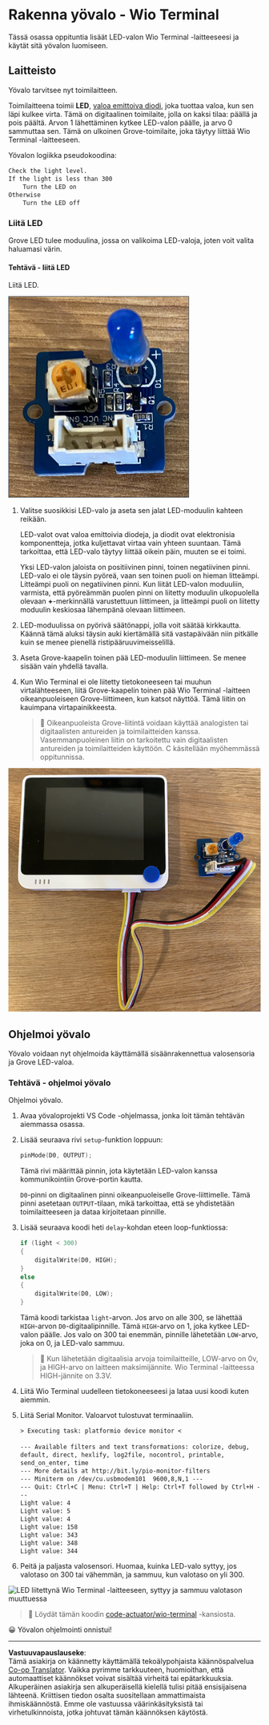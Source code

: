 <!--
CO_OP_TRANSLATOR_METADATA:
{
  "original_hash": "db44083b4dc6fb06eac83c4f16448940",
  "translation_date": "2025-08-27T21:53:58+00:00",
  "source_file": "1-getting-started/lessons/3-sensors-and-actuators/wio-terminal-actuator.md",
  "language_code": "fi"
}
-->
# Rakenna yövalo - Wio Terminal

Tässä osassa oppituntia lisäät LED-valon Wio Terminal -laitteeseesi ja käytät sitä yövalon luomiseen.

## Laitteisto

Yövalo tarvitsee nyt toimilaitteen.

Toimilaitteena toimii **LED**, [valoa emittoiva diodi](https://wikipedia.org/wiki/Light-emitting_diode), joka tuottaa valoa, kun sen läpi kulkee virta. Tämä on digitaalinen toimilaite, jolla on kaksi tilaa: päällä ja pois päältä. Arvon 1 lähettäminen kytkee LED-valon päälle, ja arvo 0 sammuttaa sen. Tämä on ulkoinen Grove-toimilaite, joka täytyy liittää Wio Terminal -laitteeseen.

Yövalon logiikka pseudokoodina:

```output
Check the light level.
If the light is less than 300
    Turn the LED on
Otherwise
    Turn the LED off
```

### Liitä LED

Grove LED tulee moduulina, jossa on valikoima LED-valoja, joten voit valita haluamasi värin.

#### Tehtävä - liitä LED

Liitä LED.

![Grove LED](../../../../../translated_images/grove-led.6c853be93f473cf2c439cfc74bb1064732b22251a83cedf66e62f783f9cc1a79.fi.png)

1. Valitse suosikkisi LED-valo ja aseta sen jalat LED-moduulin kahteen reikään.

    LED-valot ovat valoa emittoivia diodeja, ja diodit ovat elektronisia komponentteja, jotka kuljettavat virtaa vain yhteen suuntaan. Tämä tarkoittaa, että LED-valo täytyy liittää oikein päin, muuten se ei toimi.

    Yksi LED-valon jaloista on positiivinen pinni, toinen negatiivinen pinni. LED-valo ei ole täysin pyöreä, vaan sen toinen puoli on hieman litteämpi. Litteämpi puoli on negatiivinen pinni. Kun liität LED-valon moduuliin, varmista, että pyöreämmän puolen pinni on liitetty moduulin ulkopuolella olevaan **+**-merkinnällä varustettuun liittimeen, ja litteämpi puoli on liitetty moduulin keskiosaa lähempänä olevaan liittimeen.

1. LED-moduulissa on pyörivä säätönappi, jolla voit säätää kirkkautta. Käännä tämä aluksi täysin auki kiertämällä sitä vastapäivään niin pitkälle kuin se menee pienellä ristipääruuvimeisselillä.

1. Aseta Grove-kaapelin toinen pää LED-moduulin liittimeen. Se menee sisään vain yhdellä tavalla.

1. Kun Wio Terminal ei ole liitetty tietokoneeseen tai muuhun virtalähteeseen, liitä Grove-kaapelin toinen pää Wio Terminal -laitteen oikeanpuoleiseen Grove-liittimeen, kun katsot näyttöä. Tämä liitin on kauimpana virtapainikkeesta.

    > 💁 Oikeanpuoleista Grove-liitintä voidaan käyttää analogisten tai digitaalisten antureiden ja toimilaitteiden kanssa. Vasemmanpuoleinen liitin on tarkoitettu vain digitaalisten antureiden ja toimilaitteiden käyttöön. C käsitellään myöhemmässä oppitunnissa.

![Grove LED liitetty oikeanpuoleiseen liittimeen](../../../../../translated_images/wio-led.265a1897e72d7f21c753257516a4b677d8e30ce2b95fee98189458b3275ba0a6.fi.png)

## Ohjelmoi yövalo

Yövalo voidaan nyt ohjelmoida käyttämällä sisäänrakennettua valosensoria ja Grove LED-valoa.

### Tehtävä - ohjelmoi yövalo

Ohjelmoi yövalo.

1. Avaa yövaloprojekti VS Code -ohjelmassa, jonka loit tämän tehtävän aiemmassa osassa.

1. Lisää seuraava rivi `setup`-funktion loppuun:

    ```cpp
    pinMode(D0, OUTPUT);
    ```

    Tämä rivi määrittää pinnin, jota käytetään LED-valon kanssa kommunikointiin Grove-portin kautta.

    `D0`-pinni on digitaalinen pinni oikeanpuoleiselle Grove-liittimelle. Tämä pinni asetetaan `OUTPUT`-tilaan, mikä tarkoittaa, että se yhdistetään toimilaitteeseen ja dataa kirjoitetaan pinnille.

1. Lisää seuraava koodi heti `delay`-kohdan eteen loop-funktiossa:

    ```cpp
    if (light < 300)
    {
        digitalWrite(D0, HIGH);
    }
    else
    {
        digitalWrite(D0, LOW);
    }
    ```

    Tämä koodi tarkistaa `light`-arvon. Jos arvo on alle 300, se lähettää `HIGH`-arvon `D0`-digitaalipinnille. Tämä `HIGH`-arvo on 1, joka kytkee LED-valon päälle. Jos valo on 300 tai enemmän, pinnille lähetetään `LOW`-arvo, joka on 0, ja LED-valo sammuu.

    > 💁 Kun lähetetään digitaalisia arvoja toimilaitteille, LOW-arvo on 0v, ja HIGH-arvo on laitteen maksimijännite. Wio Terminal -laitteessa HIGH-jännite on 3.3V.

1. Liitä Wio Terminal uudelleen tietokoneeseesi ja lataa uusi koodi kuten aiemmin.

1. Liitä Serial Monitor. Valoarvot tulostuvat terminaaliin.

    ```output
    > Executing task: platformio device monitor <

    --- Available filters and text transformations: colorize, debug, default, direct, hexlify, log2file, nocontrol, printable, send_on_enter, time
    --- More details at http://bit.ly/pio-monitor-filters
    --- Miniterm on /dev/cu.usbmodem101  9600,8,N,1 ---
    --- Quit: Ctrl+C | Menu: Ctrl+T | Help: Ctrl+T followed by Ctrl+H ---
    Light value: 4
    Light value: 5
    Light value: 4
    Light value: 158
    Light value: 343
    Light value: 348
    Light value: 344
    ```

1. Peitä ja paljasta valosensori. Huomaa, kuinka LED-valo syttyy, jos valotaso on 300 tai vähemmän, ja sammuu, kun valotaso on yli 300.

![LED liitettynä Wio Terminal -laitteeseen, syttyy ja sammuu valotason muuttuessa](../../../../../images/wio-running-assignment-1-1.gif)

> 💁 Löydät tämän koodin [code-actuator/wio-terminal](../../../../../1-getting-started/lessons/3-sensors-and-actuators/code-actuator/wio-terminal) -kansiosta.

😀 Yövalon ohjelmointi onnistui!

---

**Vastuuvapauslauseke**:  
Tämä asiakirja on käännetty käyttämällä tekoälypohjaista käännöspalvelua [Co-op Translator](https://github.com/Azure/co-op-translator). Vaikka pyrimme tarkkuuteen, huomioithan, että automaattiset käännökset voivat sisältää virheitä tai epätarkkuuksia. Alkuperäinen asiakirja sen alkuperäisellä kielellä tulisi pitää ensisijaisena lähteenä. Kriittisen tiedon osalta suositellaan ammattimaista ihmiskäännöstä. Emme ole vastuussa väärinkäsityksistä tai virhetulkinnoista, jotka johtuvat tämän käännöksen käytöstä.